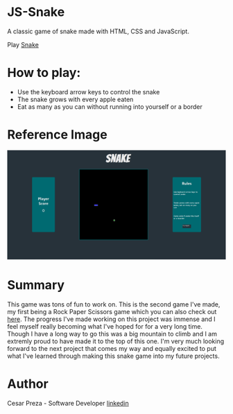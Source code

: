 # JS-Snake

A classic game of snake made with HTML, CSS and JavaScript. 

Play [Snake](https://cesarpreza.github.io/js-snake/)

# How to play: 

 - Use the keyboard arrow keys to control the snake
 - The snake grows with every apple eaten
 - Eat as many as you can without running into yourself or a border
 
 # Reference Image 
 
 ![](images/screenshot.png)
 
 # Summary
 
 This game was tons of fun to work on. This is the second game I've made, my first being a Rock Paper Scissors game which you can also check out [here](https://cesarpreza.github.io/rock-paper-scissors/). The progress I've made working on this project was immense and I feel myself really becoming what I've hoped for 
 for a very long time. Though I have a long way to go this was a big mountain to climb and I am extremly proud to have made it to the top of this one. I'm very much looking 
 forward to the next project that comes my way and equally excited to put what I've learned through making this snake game into my future projects. 
 
 # Author
 
 Cesar Preza - Software Developer [linkedin](https://www.linkedin.com/in/cesar-preza-72675278/)

